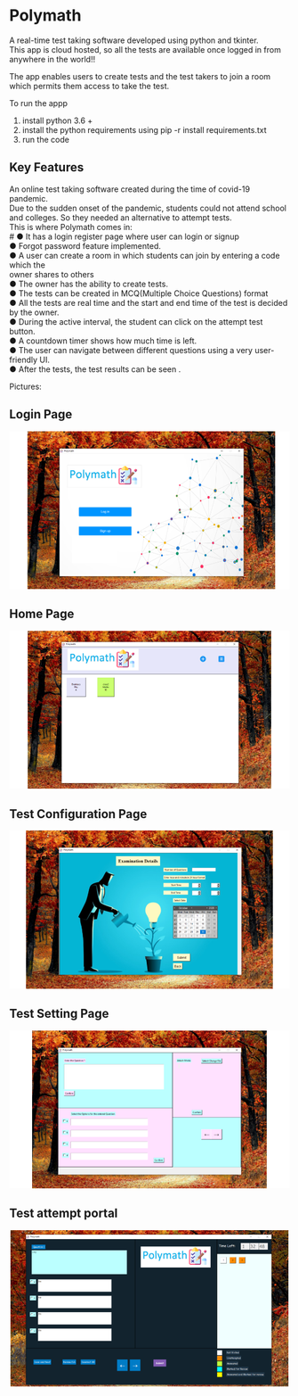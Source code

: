 # Polymath

A real-time test taking software developed using python and tkinter.<br />
This app is cloud hosted, so all the tests are available once logged in from anywhere in the world!!<br />

The app enables users to create tests and the test takers to join a room which permits them access to take the test.<br />

To run the appp
1) install python 3.6 +
2) install the python requirements using pip -r install requirements.txt
3) run the code


## Key Features
An online test taking software created during the time of covid-19 pandemic.<br />
Due to the sudden onset of the pandemic, students could not attend school and colleges. So they needed an alternative to attempt tests.<br />
This is where Polymath comes in:<br />#
● It has a login register page where user can login or signup<br />
● Forgot password feature implemented.<br />
● A user can create a room in which students can join by entering a code which the<br />
owner shares to others<br />
● The owner has the ability to create tests.<br />
● The tests can be created in MCQ(Multiple Choice Questions) format<br />
● All the tests are real time and the start and end time of the test is decided by the
owner.<br />
● During the active interval, the student can click on the attempt test button.<br />
● A countdown timer shows how much time is left.<br />
● The user can navigate between different questions using a very user-friendly UI.<br />
● After the tests, the test results can be seen .<br />

Pictures:
## Login Page
![Login Page](https://github.com/achintyapro03/Polymath/blob/main/assets/Polymath_0.png?raw=true)
## Home Page
![Home Page](https://github.com/achintyapro03/Polymath/blob/main/assets/Polymath_1.png?raw=true)
## Test Configuration Page
![Test Configuration Page](https://github.com/achintyapro03/Polymath/blob/main/assets/Polymath_2.png?raw=true)
## Test Setting Page
![Test Setting Page](https://github.com/achintyapro03/Polymath/blob/main/assets/Polymath_3.png?raw=true)
## Test attempt portal
![Test attempt portal](https://github.com/achintyapro03/Polymath/blob/main/assets/Polymath_4.png?raw=true)
